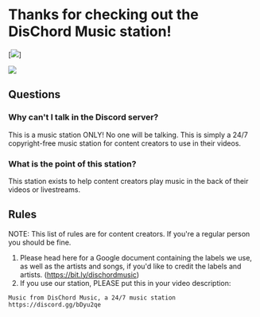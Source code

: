 # Thanks for checking out the DisChord Music station!
[![](https://avatars0.githubusercontent.com/u/37293836?s=200&v=4&raw=true)]

[![](https://discordapp.com/api/guilds/422458952421474306/widget.png?style=banner3&raw=true)](https://discord.gg/bDyu2qe)
## Questions

### Why can't I talk in the Discord server?
This is a music station ONLY! No one will be talking. This is simply a 24/7 copyright-free music station for content creators to use in their videos.

### What is the point of this station?
This station exists to help content creators play music in the back of their videos or livestreams.

## Rules
NOTE: This list of rules are for content creators. If you're a regular person you should be fine.

1) Please head here for a Google document containing the labels we use, as well as the artists and songs, if you'd like to credit the labels and artists. (https://bit.ly/dischordmusic)
2) If you use our station, PLEASE put this in your video description:
```
Music from DisChord Music, a 24/7 music station
https://discord.gg/bDyu2qe
```
